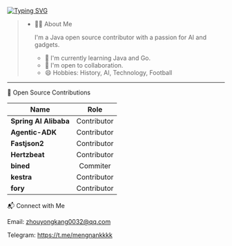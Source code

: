 [![Typing SVG](https://readme-typing-svg.demolab.com?font=Fira+Code&pause=1000&width=435&lines=hellow+welcome+to+mengnankk+home)](https://git.io/typing-svg)
> - 🙋‍♂️ About Me
>
>   I'm a Java open source contributor with a passion for AI and gadgets.
>
>   - 🔭 I'm currently learning Java and Go.
>   - 👯 I'm open to collaboration.
>   - 😄 Hobbies: History, AI, Technology, Football

---

🌱 Open Source Contributions

| Name                  |    Role     |
| --------------------- | :---------: |
| **Spring AI Alibaba** | Contributor |
| **Agentic-ADK**       | Contributor |
| **Fastjson2**         | Contributor |
| **Hertzbeat**         | Contributor |
| **bined**             |  Commiter   |
| **kestra**            | Contributor |
| **fory**              | Contributor |


📬 Connect with Me

Email: zhouyongkang0032@qq.com

Telegram: https://t.me/mengnankkkk







